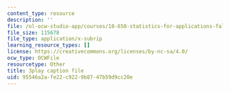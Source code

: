 ```yaml
---
content_type: resource
description: ''
file: /ol-ocw-studio-app/courses/18-650-statistics-for-applications-fall-2016/95546a2afe22c9229b8747b59d9cc20e_a1ZCeFpeW0o.srt
file_size: 115678
file_type: application/x-subrip
learning_resource_types: []
license: https://creativecommons.org/licenses/by-nc-sa/4.0/
ocw_type: OCWFile
resourcetype: Other
title: 3play caption file
uid: 95546a2a-fe22-c922-9b87-47b59d9cc20e
---
```

